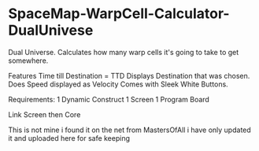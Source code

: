 # SpaceMap-WarpCell-Calculator-DualUnivese
Dual Universe. 
Calculates how many warp cells it's going to take to get somewhere.

Features
Time till Destination   = TTD
Displays Destination that was chosen.
Does Speed displayed as Velocity
Comes with Sleek White Buttons.

Requirements:
1 Dynamic Construct
1 Screen
1 Program Board

Link Screen then Core

This is not mine i found it on the net from MastersOfAll i have only updated it and uploaded here for safe keeping

